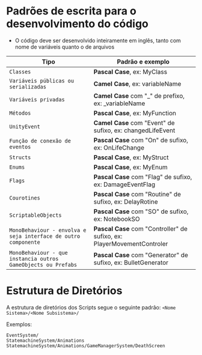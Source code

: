# Padrões de escrita para o desenvolvimento do código

- O código deve ser desenvolvido inteiramente em inglês, tanto com nome de variáveis quanto o de arquivos

| Tipo                     | Padrão e exemplo      |
| -------------------------|-----------------------|
| `Classes`                | **Pascal Case**, ex: MyClass |
| `Variáveis públicas ou serializadas`                | **Camel Case**, ex: variableName |
| `Variáveis privadas`                | **Camel Case** com "_" de prefixo, ex: _variableName |
| `Métodos`                | **Pascal Case**, ex: MyFunction |
| `UnityEvent`                | **Camel Case** com "Event" de sufixo, ex: changedLifeEvent |
| `Função de conexão de eventos`                | **Pascal Case** com "On" de sufixo, ex: OnLifeChange |
| `Structs`                | **Pascal Case**, ex: MyStruct |
| `Enums`                | **Pascal Case**, ex: MyEnum |
| `Flags`                | **Pascal Case** com "Flag" de sufixo, ex: DamageEventFlag |
| `Courotines`                | **Pascal Case** com "Routine" de sufixo, ex: DelayRotine |
| `ScriptableObjects`                | **Pascal Case** com "SO" de sufixo, ex: NotebookSO |
| `MonoBehaviour - envolva e seja interface de outro componente`                | **Pascal Case** com "Controller" de sufixo, ex: PlayerMovementControler |
| `MonoBehaviour - que instancia outros GameObjects ou Prefabs`                | **Pascal Case** com "Generator" de sufixo, ex: BulletGenerator |

# Estrutura de Diretórios

A estrutura de diretórios dos Scripts segue o seguinte padrão:
`<Nome Sistema>/<Nome Subsistema>/`

Exemplos:
```
EventSystem/
StatemachineSystem/Animations
StatemachineSystem/Animations/GameManagerSystem/DeathScreen
```
